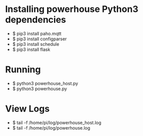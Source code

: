 # Installing powerhouse Python3 dependencies
* $ pip3 install paho.mqtt
* $ pip3 install configparser
* $ pip3 install schedule
* $ pip3 install flask

# Running
* $ python3 powerhouse_host.py
* $ python3 powerhouse.py

# View Logs
* $ tail -f /home/pi/log/powerhouse_host.log
* $ tail -f /home/pi/log/powerhouse.log




